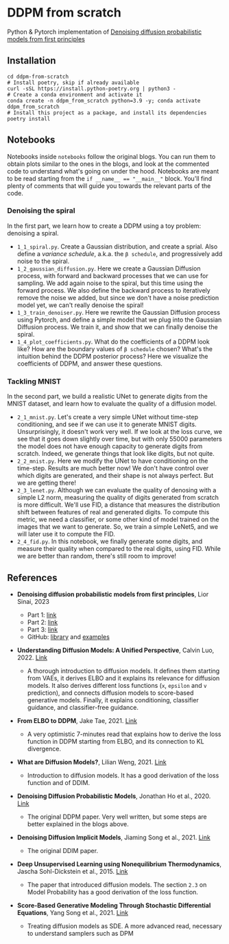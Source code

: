 # DDPM from scratch

Python & Pytorch implementation of [Denoising diffusion probabilistic models from first principles](https://liorsinai.github.io/coding/2022/12/03/denoising-diffusion-1-spiral.html)

## Installation

```shell
cd ddpm-from-scratch
# Install poetry, skip if already available
curl -sSL https://install.python-poetry.org | python3 -
# Create a conda environment and activate it
conda create -n ddpm_from_scratch python=3.9 -y; conda activate ddpm_from_scratch
# Install this project as a package, and install its dependencies
poetry install
```

## Notebooks

Notebooks inside `notebooks` follow the original blogs. You can run them to obtain plots similar to the ones in the blogs, and look at the commented code to understand what's going on under the hood.
Notebooks are meant to be read starting from the `if __name__ == "__main__"` block. You'll find plenty of comments that will guide you towards the relevant parts of the code.

### Denoising the spiral

In the first part, we learn how to create a DDPM using a toy problem: denoising a spiral. 

* `1_1_spiral.py`. Create a Gaussian distribution, and create a sprial. Also define a *variance schedule*, a.k.a. the `β schedule`, and progressively add noise to the spiral.
* `1_2_gaussian_diffusion.py`. Here we create a Gaussian Diffusion process, with forward and backward processes that we can use for sampling. We add again noise to the spiral, but this time using the forward process. We also define the backward process to iteratively remove the noise we added, but since we don't have a noise prediction model yet, we can't really denoise the spiral! 
* `1_3_train_denoiser.py`. Here we rewrite the Gaussian Diffusion process using Pytorch, and define a simple model that we plug into the Gaussian Diffusion process. We train it, and show that we can finally denoise the spiral.
* `1_4_plot_coefficients.py`. What do the coefficients of a DDPM look like? How are the boundary values of `β schedule` chosen? What's the intuition behind the DDPM posterior process? Here we visualize the coefficients of DDPM, and answer these questions.

### Tackling MNIST

In the second part, we build a realistic UNet to generate digits from the MNIST dataset, and learn how to evaluate the quality of a diffusion model.

* `2_1_mnist.py`. Let's create a very simple UNet without time-step conditioning, and see if we can use it to generate MNIST digits. Unsurprisingly, it doesn't work very well. If we look at the loss curve, we see that it goes down slightly over time, but with only 55000 parameters the model does not have enough capacity to generate digits from scratch. Indeed, we generate things that look like digits, but not quite.
* `2_2_mnist.py`. Here we modify the UNet to have conditioning on the time-step. Results are much better now! We don't have control over which digits are generated, and their shape is not always perfect. But we are getting there!
* `2_3_lenet.py`. Although we can evaluate the quality of denosing with a simple L2 norm, measuring the quality of digits generated from scratch is more difficult. We'll use FID, a distance that measures the distribution shift between features of real and generated digits. To compute this metric, we need a classifier, or some other kind of model trained on the images that we want to generate. So, we train a simple LeNet5, and we will later use it to compute the FID.
* `2_4_fid.py`. In this notebook, we finally generate some digits, and measure their quality when compared to the real digits, using FID. While we are better than random, there's still room to improve!

<!-- ### Class conditioning and classifier-free guidance -->

<!-- 
* `2_3_unet.py`. In this notebook, we train a much more complex UNet, not too different from the ones you might see in real papers. It has ResNet blocks, self-attention blocks, and time-step conditioning. Also, we use a cosine `β schedule` to improve the quality of the diffusion process. Results are significantly better than before! While we can denoise digits very well, we observe that we cannot quite create digits when starting from pure noise. Some additional tricks are needed! -->

## References

* **Denoising diffusion probabilistic models from first principles**, Lior Sinai, 2023
    * Part 1: [link](https://liorsinai.github.io/coding/2022/12/03/denoising-diffusion-1-spiral.html)
    * Part 2: [link](https://liorsinai.github.io/coding/2022/12/29/denoising-diffusion-2-unet.html)
    * Part 3: [link](https://liorsinai.github.io/coding/2023/01/04/denoising-diffusion-3-guidance.html)
    * GitHub: [library](https://github.com/LiorSinai/DenoisingDiffusion.jl) and [examples](https://github.com/LiorSinai/DenoisingDiffusion-examples)

* **Understanding Diffusion Models: A Unified Perspective**, Calvin Luo, 2022. [Link](https://calvinyluo.com/2022/08/26/diffusion-tutorial.html)
    * A thorough introduction to diffusion models. It defines them starting from VAEs, it derives ELBO and it explains its relevance for diffusion models. It also derives different loss functions (`x`, `epsilon` and `v` prediction), and connects diffusion models to score-based generative models. Finally, it explains conditioning, classifier guidance, and classifier-free guidance.

* **From ELBO to DDPM**, Jake Tae, 2021. [Link](https://jaketae.github.io/study/elbo/)
    * A very optimistic 7-minutes read that explains how to derive the loss function in DDPM starting from ELBO, and its connection to KL divergence.

* **What are Diffusion Models?**, Lilian Weng, 2021. [Link](https://lilianweng.github.io/posts/2021-07-11-diffusion-models/)
    * Introduction to diffusion models. It has a good derivation of the loss function and of DDIM.

* **Denoising Diffusion Probabilistic Models**, Jonathan Ho et al., 2020. [Link](https://arxiv.org/pdf/2006.11239.pdf)
    * The original DDPM paper. Very well written, but some steps are better explained in the blogs above.

* **Denoising Diffusion Implicit Models**, Jiaming Song et al., 2021. [Link](https://arxiv.org/pdf/2010.02502.pdf)
    * The original DDIM paper.

* **Deep Unsupervised Learning using Nonequilibrium Thermodynamics**, Jascha Sohl-Dickstein et al., 2015. [Link](https://arxiv.org/pdf/1503.03585.pdf)
    * The paper that introduced diffusion models. The section `2.3` on Model Probability has a good derivation of the loss function.

* **Score-Based Generative Modeling Through Stochastic Differential Equations**, Yang Song et al., 2021. [Link](https://arxiv.org/pdf/2011.13456.pdf)
    * Treating diffusion models as SDE. A more advanced read, necessary to understand samplers such as DPM